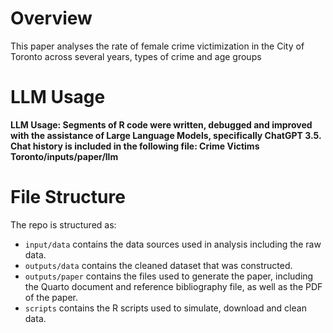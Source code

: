 # Overview

This paper analyses the rate of female crime victimization in the City of Toronto across several years, types of crime and age groups
# LLM Usage

**LLM Usage: Segments of R code were written, debugged and improved with the assistance of Large Language Models, specifically ChatGPT 3.5. Chat history is included in the following file:
Crime Victims Toronto/inputs/paper/llm**

# File Structure

The repo is structured as:

-   `input/data` contains the data sources used in analysis including the raw data.
-   `outputs/data` contains the cleaned dataset that was constructed.
-   `outputs/paper` contains the files used to generate the paper, including the Quarto document and reference bibliography file, as well as the PDF of the paper.
-   `scripts` contains the R scripts used to simulate, download and clean data.
